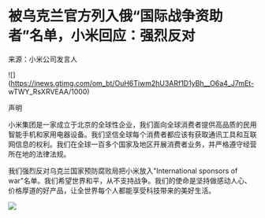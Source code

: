 # 被乌克兰官方列入俄“国际战争资助者”名单，小米回应：强烈反对

来源：小米公司发言人

![](https://inews.gtimg.com/om_bt/OuH6Tiwm2hU3ARf1D1yBh__O6a4_J7mEt-
wTWY_RsXRVEAA/1000)

声明

小米集团是一家成立于北京的全球性企业，我们面向全球消费者提供高品质的民用智能手机和家用电器设备。我们坚信全球每个消费者都应该有获取通讯工具和互联网信息的权利。我们在全球一百多个国家及地区开展消费者业务，并严格遵守经营所在地的法律法规。

我们强烈反对乌克兰国家预防腐败局把小米放入"International sponsors of
war"名单。我们希望世界和平，从不支持战争。我们的使命是坚持做感动人心、价格厚道的好产品，让全世界每个人都能享受科技带来的美好生活。

![](https://inews.gtimg.com/om_bt/OMtjTSXjmbcvhOTuaQT9C8P_NckZ8xJltiEY9ABJD5BcsAA/1000)

